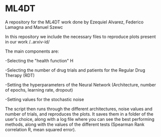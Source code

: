 # ML4DT
A repository for the ML4DT work done by Ezequiel Alvarez, Federico Lamagna and Manuel Szewc
 
In this repository we include the necessary files to reproduce plots present in our work /..arxiv-id/

The main components are:

-Selecting the "health function" H

-Selecting the number of drug trials and patients for the Regular Drug Therapy (RDT)

-Setting the hyperparameters of the Neural Network (Architecture, number of epochs, learning rate, dropout)

-Setting values for the stochastic noise 

The script then runs through the different architectures, noise values and number of trials, and reproduces the plots. It saves them in a folder of the user's choice, along with a log file where you can see the best performing methods, along with the values of the different tests (Spearman Rank correlation R, mean squared error). 

